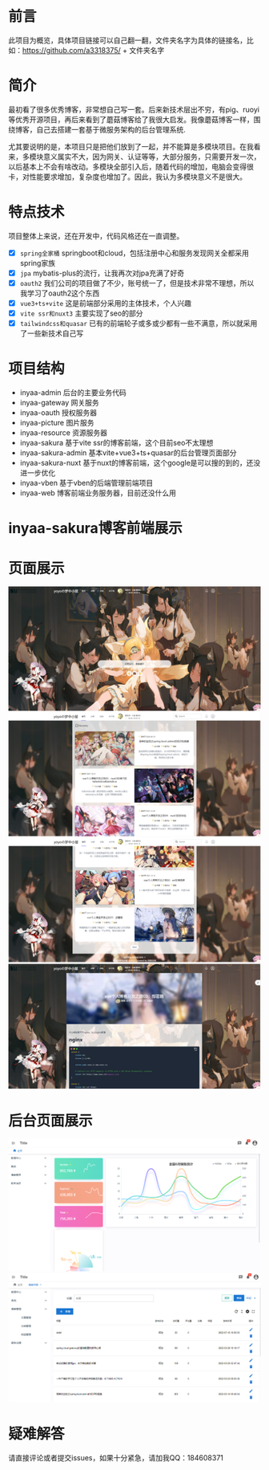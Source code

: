 # 前言

此项目为概览，具体项目链接可以自己翻一翻，文件夹名字为具体的链接名，比如：https://github.com/a3318375/ + 文件夹名字
# 简介

最初看了很多优秀博客，非常想自己写一套。后来新技术层出不穷，有pig、ruoyi等优秀开源项目，再后来看到了蘑菇博客给了我很大启发。我像蘑菇博客一样，围绕博客，自己去搭建一套基于微服务架构的后台管理系统.

尤其要说明的是，本项目只是把他们放到了一起，并不能算是多模块项目。在我看来，多模块意义属实不大，因为网关、认证等等，大部分服务，只需要开发一次，以后基本上不会有啥改动。多模块全部引入后，随着代码的增加，电脑会变得很卡，对性能要求增加，复杂度也增加了。因此，我认为多模块意义不是很大。

# 特点技术

项目整体上来说，还在开发中，代码风格还在一直调整。

* [x] `spring全家桶` springboot和cloud，包括注册中心和服务发现网关全都采用spring家族
* [x] `jpa` mybatis-plus的流行，让我再次对jpa充满了好奇
* [x] `oauth2` 我们公司的项目做了不少，账号统一了，但是技术非常不理想，所以我学习了oauth2这个东西
* [x] `vue3+ts+vite` 这是前端部分采用的主体技术，个人兴趣
* [x] `vite ssr和nuxt3` 主要实现了seo的部分
* [x] `tailwindcss和quasar` 已有的前端轮子或多或少都有一些不满意，所以就采用了一些新技术自己写

# 项目结构
 
* inyaa-admin 后台的主要业务代码
* inyaa-gateway 网关服务
* inyaa-oauth 授权服务器
* inyaa-picture 图片服务
* inyaa-resource 资源服务器
* inyaa-sakura 基于vite ssr的博客前端，这个目前seo不太理想
* inyaa-sakura-admin 基本vite+vue3+ts+quasar的后台管理页面部分
* inyaa-sakura-nuxt 基于nuxt的博客前端，这个google是可以搜的到的，还没进一步优化
* inyaa-vben 基于vben的后端管理前端项目
* inyaa-web 博客前端业务服务器，目前还没什么用

# inyaa-sakura博客前端展示

# 页面展示

![输入图片说明](https://github.com/a3318375/github-img/blob/main/QQ截图20220218160352.png)
![输入图片说明](https://github.com/a3318375/github-img/blob/main/QQ截图20220218160413.png)
![输入图片说明](https://github.com/a3318375/github-img/blob/main/QQ截图20220218160425.png)
![输入图片说明](https://github.com/a3318375/github-img/blob/main/QQ截图20220218160444.png)

# 后台页面展示

![输入图片说明](https://github.com/a3318375/github-img/blob/main/admin_01.png)
![输入图片说明](https://github.com/a3318375/github-img/blob/main/admin_02.png)

# 疑难解答

请直接评论或者提交issues，如果十分紧急，请加我QQ：184608371
